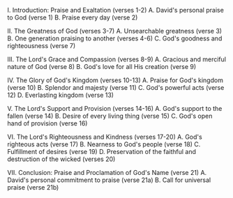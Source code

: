 I. Introduction: Praise and Exaltation (verses 1-2)
   A. David's personal praise to God (verse 1)
   B. Praise every day (verse 2)

II. The Greatness of God (verses 3-7)
   A. Unsearchable greatness (verse 3)
   B. One generation praising to another (verses 4-6)
   C. God's goodness and righteousness (verse 7)

III. The Lord's Grace and Compassion (verses 8-9)
   A. Gracious and merciful nature of God (verse 8)
   B. God's love for all His creation (verse 9)

IV. The Glory of God's Kingdom (verses 10-13)
   A. Praise for God's kingdom (verse 10)
   B. Splendor and majesty (verse 11)
   C. God's powerful acts (verse 12)
   D. Everlasting kingdom (verse 13)

V. The Lord's Support and Provision (verses 14-16)
   A. God's support to the fallen (verse 14)
   B. Desire of every living thing (verse 15)
   C. God's open hand of provision (verse 16)

VI. The Lord's Righteousness and Kindness (verses 17-20)
   A. God's righteous acts (verse 17)
   B. Nearness to God's people (verse 18)
   C. Fulfillment of desires (verse 19)
   D. Preservation of the faithful and destruction of the wicked (verses 20)

VII. Conclusion: Praise and Proclamation of God's Name (verse 21)
   A. David's personal commitment to praise (verse 21a)
   B. Call for universal praise (verse 21b)